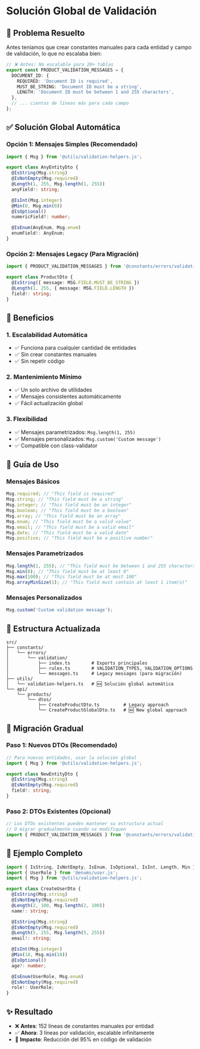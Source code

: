 # Solución Global de Validación

## 🎯 Problema Resuelto

Antes teníamos que crear constantes manuales para cada entidad y campo de validación, lo que no escalaba bien:

```typescript
// ❌ Antes: No escalable para 20+ tablas
export const PRODUCT_VALIDATION_MESSAGES = {
  DOCUMENT_ID: {
    REQUIRED: 'Document ID is required',
    MUST_BE_STRING: 'Document ID must be a string',
    LENGTH: 'Document ID must be between 1 and 255 characters',
  },
  // ... cientos de líneas más para cada campo
};
```

## ✅ Solución Global Automática

### Opción 1: Mensajes Simples (Recomendado)

```typescript
import { Msg } from '@utils/validation-helpers.js';

export class AnyEntityDto {
  @IsString(Msg.string)
  @IsNotEmpty(Msg.required)
  @Length(1, 255, Msg.length(1, 255))
  anyField!: string;

  @IsInt(Msg.integer)
  @Min(0, Msg.min(0))
  @IsOptional()
  numericField?: number;

  @IsEnum(AnyEnum, Msg.enum)
  enumField!: AnyEnum;
}
```

### Opción 2: Mensajes Legacy (Para Migración)

```typescript
import { PRODUCT_VALIDATION_MESSAGES } from '@constants/errors/validation/index.js';

export class ProductDto {
  @IsString({ message: MSG.FIELD.MUST_BE_STRING })
  @Length(1, 255, { message: MSG.FIELD.LENGTH })
  field!: string;
}
```

## 🚀 Beneficios

### 1. **Escalabilidad Automática**

- ✅ Funciona para cualquier cantidad de entidades
- ✅ Sin crear constantes manuales
- ✅ Sin repetir código

### 2. **Mantenimiento Mínimo**

- ✅ Un solo archivo de utilidades
- ✅ Mensajes consistentes automáticamente
- ✅ Fácil actualización global

### 3. **Flexibilidad**

- ✅ Mensajes parametrizados: `Msg.length(1, 255)`
- ✅ Mensajes personalizados: `Msg.custom('Custom message')`
- ✅ Compatible con class-validator

## 📝 Guía de Uso

### Mensajes Básicos

```typescript
Msg.required; // "This field is required"
Msg.string; // "This field must be a string"
Msg.integer; // "This field must be an integer"
Msg.boolean; // "This field must be a boolean"
Msg.array; // "This field must be an array"
Msg.enum; // "This field must be a valid value"
Msg.email; // "This field must be a valid email"
Msg.date; // "This field must be a valid date"
Msg.positive; // "This field must be a positive number"
```

### Mensajes Parametrizados

```typescript
Msg.length(1, 255); // "This field must be between 1 and 255 characters"
Msg.min(0); // "This field must be at least 0"
Msg.max(100); // "This field must be at most 100"
Msg.arrayMinSize(1); // "This field must contain at least 1 item(s)"
```

### Mensajes Personalizados

```typescript
Msg.custom('Custom validation message');
```

## 📁 Estructura Actualizada

```
src/
├── constants/
│   └── errors/
│       └── validation/
│           ├── index.ts        # Exports principales
│           ├── rules.ts        # VALIDATION_TYPES, VALIDATION_OPTIONS
│           └── messages.ts     # Legacy messages (para migración)
├── utils/
│   └── validation-helpers.ts   # 🆕 Solución global automática
└── api/
    └── products/
        └── dtos/
            ├── CreateProductDto.ts         # Legacy approach
            └── CreateProductGlobalDto.ts   # 🆕 New global approach
```

## 🔄 Migración Gradual

### Paso 1: Nuevos DTOs (Recomendado)

```typescript
// Para nuevas entidades, usar la solución global
import { Msg } from '@utils/validation-helpers.js';

export class NewEntityDto {
  @IsString(Msg.string)
  @IsNotEmpty(Msg.required)
  field!: string;
}
```

### Paso 2: DTOs Existentes (Opcional)

```typescript
// Los DTOs existentes pueden mantener su estructura actual
// O migrar gradualmente cuando se modifiquen
import { PRODUCT_VALIDATION_MESSAGES } from '@constants/errors/validation/index.js';
```

## 🎯 Ejemplo Completo

```typescript
import { IsString, IsNotEmpty, IsEnum, IsOptional, IsInt, Length, Min } from 'class-validator';
import { UserRole } from '@enums/user.js';
import { Msg } from '@utils/validation-helpers.js';

export class CreateUserDto {
  @IsString(Msg.string)
  @IsNotEmpty(Msg.required)
  @Length(2, 100, Msg.length(2, 100))
  name!: string;

  @IsString(Msg.string)
  @IsNotEmpty(Msg.required)
  @Length(5, 255, Msg.length(5, 255))
  email!: string;

  @IsInt(Msg.integer)
  @Min(18, Msg.min(18))
  @IsOptional()
  age?: number;

  @IsEnum(UserRole, Msg.enum)
  @IsNotEmpty(Msg.required)
  role!: UserRole;
}
```

## ✨ Resultado

- ❌ **Antes**: 152 líneas de constantes manuales por entidad
- ✅ **Ahora**: 3 líneas por validación, escalable infinitamente
- 🚀 **Impacto**: Reducción del 95% en código de validación
